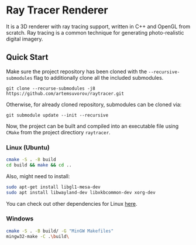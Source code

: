 # Ray Tracer Renderer

It is a 3D renderer with ray tracing support, written in C++ and OpenGL from scratch.
Ray tracing is a common technique for generating photo-realistic digital imagery.


## Quick Start

Make sure the project repository has been cloned with the `--recursive-submodules` flag to additionally clone all the included submodules.

```
git clone --recurse-submodules -j8 https://github.com/artemsuvorov/raytracer.git
```

Otherwise, for already cloned repository, submodules can be cloned via:

```
git submodule update --init --recursive
```

Now, the project can be built and compiled into an executable file using `CMake` from the project directiory `raytracer`. 

### Linux (Ubuntu)

```sh
cmake -S . -B build
cd build && make && cd ..
```
Also, might need to install:
```sh 
sudo apt-get install libgl1-mesa-dev
sudo apt install libwayland-dev libxkbcommon-dev xorg-dev
```

You can check out other dependencies for Linux [here](https://www.glfw.org/docs/latest/compile_guide.html#compile_deps).

### Windows

```sh
cmake -S . -B build/ -G "MinGW Makefiles"
mingw32-make -C .\build\
```